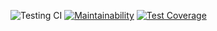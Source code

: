 ![Testing CI](https://github.com/Tanman515/hexlet_pytest/actions/workflows/job.yml)
[![Maintainability](https://api.codeclimate.com/v1/badges/535e4f1253210aee6022/maintainability)](https://codeclimate.com/github/Tanman515/hexlet_pytest/maintainability)
[![Test Coverage](https://api.codeclimate.com/v1/badges/535e4f1253210aee6022/test_coverage)](https://codeclimate.com/github/Tanman515/hexlet_pytest/test_coverage)

